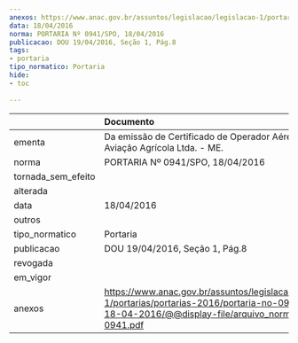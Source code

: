 ```yaml
---
anexos: https://www.anac.gov.br/assuntos/legislacao/legislacao-1/portarias/portarias-2016/portaria-no-0941-spo-18-04-2016/@@display-file/arquivo_norma/PA2016-0941.pdf
data: 18/04/2016
norma: PORTARIA Nº 0941/SPO, 18/04/2016
publicacao: DOU 19/04/2016, Seção 1, Pág.8
tags:
- portaria
tipo_normatico: Portaria
hide: 
- toc 
 
---
```


|                    | Documento                                                                                                                                                      |
|:-------------------|:---------------------------------------------------------------------------------------------------------------------------------------------------------------|
| ementa             | Da emissão de Certificado de Operador Aéreo - Inovar Aviação Agrícola Ltda. - ME.                                                                              |
| norma              | PORTARIA Nº 0941/SPO, 18/04/2016                                                                                                                               |
| tornada_sem_efeito |                                                                                                                                                                |
| alterada           |                                                                                                                                                                |
| data               | 18/04/2016                                                                                                                                                     |
| outros             |                                                                                                                                                                |
| tipo_normatico     | Portaria                                                                                                                                                       |
| publicacao         | DOU 19/04/2016, Seção 1, Pág.8                                                                                                                                 |
| revogada           |                                                                                                                                                                |
| em_vigor           |                                                                                                                                                                |
| anexos             | https://www.anac.gov.br/assuntos/legislacao/legislacao-1/portarias/portarias-2016/portaria-no-0941-spo-18-04-2016/@@display-file/arquivo_norma/PA2016-0941.pdf |